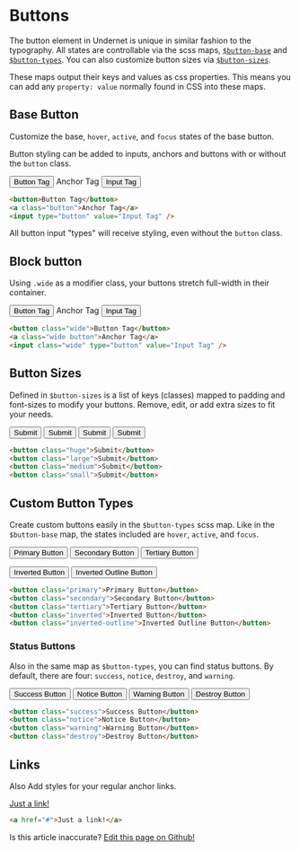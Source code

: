 # Buttons

The button element in Undernet is unique in similar fashion to the typography. All states are controllable via the scss maps, [`$button-base`](/docs/elements/buttons#base-button) and [`$button-types`](/docs/elements/buttons#custom-button-types). You can also customize button sizes via [`$button-sizes`](/docs/elements/buttons#button-sizes).

These maps output their keys and values as css properties. This means you can add any `property: value` normally found in CSS into these maps.

## Base Button

Customize the base, `hover`, `active`, and `focus` states of the base button.

Button styling can be added to inputs, anchors and buttons with or without the `button` class.

<button>Button Tag</button>
<a class="button">Anchor Tag</a>
<input type="button" value="Input Tag" />

```html
<button>Button Tag</button>
<a class="button">Anchor Tag</a>
<input type="button" value="Input Tag" />
```

All button input "types" will receive styling, even without the `button` class.

## Block button

Using `.wide` as a modifier class, your buttons stretch full-width in their container.

<button class="wide">Button Tag</button>
<a class="wide button">Anchor Tag</a>
<input class="wide" type="button" value="Input Tag" />

```html
<button class="wide">Button Tag</button>
<a class="wide button">Anchor Tag</a>
<input class="wide" type="button" value="Input Tag" />
```

## Button Sizes

Defined in `$button-sizes` is a list of keys (classes) mapped to padding and font-sizes to modify your buttons. Remove, edit, or add extra sizes to fit your needs.

<button class="huge">Submit</button>
<button class="large">Submit</button>
<button class="medium">Submit</button>
<button class="small">Submit</button>

```html
<button class="huge">Submit</button>
<button class="large">Submit</button>
<button class="medium">Submit</button>
<button class="small">Submit</button>
```

## Custom Button Types

Create custom buttons easily in the `$button-types` scss map. Like in the `$button-base` map, the states included are `hover`, `active`, and `focus`.

<button class="primary">Primary Button</button>
<button class="secondary">Secondary Button</button>
<button class="tertiary">Tertiary Button</button>

<p>
  <div class="inverted-bg">
    <button class="inverted">Inverted Button</button>
    <button class="inverted-outline">Inverted Outline Button</button>
  </div>
</p>

```html
<button class="primary">Primary Button</button>
<button class="secondary">Secondary Button</button>
<button class="tertiary">Tertiary Button</button>
<button class="inverted">Inverted Button</button>
<button class="inverted-outline">Inverted Outline Button</button>
```

### Status Buttons

Also in the same map as `$button-types`, you can find status buttons. By default, there are four: `success`, `notice`, `destroy`, and `warning`.

<button class="success">Success Button</button>
<button class="notice">Notice Button</button>
<button class="warning">Warning Button</button>
<button class="destroy">Destroy Button</button>

```html
<button class="success">Success Button</button>
<button class="notice">Notice Button</button>
<button class="warning">Warning Button</button>
<button class="destroy">Destroy Button</button>
```

## Links

Also Add styles for your regular anchor links.

<a href="#0">Just a link!</a>

```html
<a href="#">Just a link!</a>
```

<p class="has-right-text">Is this article inaccurate? <a href="https://github.com/geotrev/undernet/tree/master/docs/buttons.md">Edit this page on Github!</a></p>
